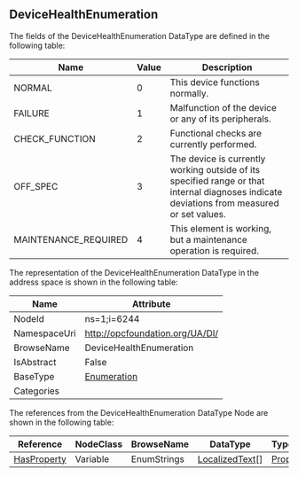 <!-- datatype -->
## DeviceHealthEnumeration
  
<!-- end of description -->
The fields of the DeviceHealthEnumeration DataType are defined in the following table:  

|Name|Value| Description|
|---|---|---|
|NORMAL|0|This device functions normally.|
|FAILURE|1|Malfunction of the device or any of its peripherals.|
|CHECK_FUNCTION|2|Functional checks are currently performed.|
|OFF_SPEC|3|The device is currently working outside of its specified range or that internal diagnoses indicate deviations from measured or set values.|
|MAINTENANCE_REQUIRED|4|This element is working, but a maintenance operation is required.|

The representation of the DeviceHealthEnumeration DataType in the address space is shown in the following table:  

|Name|Attribute|
|---|---|
|NodeId|ns=1;i=6244|
|NamespaceUri|http://opcfoundation.org/UA/DI/|
|BrowseName|DeviceHealthEnumeration|
|IsAbstract|False|
|BaseType|[Enumeration](../../../Core/Part3/DataTypes/Enumeration/readme.md)|
|Categories||

The references from the DeviceHealthEnumeration DataType Node are shown in the following table:  

|Reference|NodeClass|BrowseName|DataType|TypeDefinition|ModellingRule|
|---|---|---|---|---|---|
|[HasProperty](../../../Core/Part3/ReferenceTypes/HasProperty/readme.md)|Variable|EnumStrings|[LocalizedText](../../../Core/Part3/DataTypes/LocalizedText/readme.md)[]|[PropertyType](../../../Core/Part5/VariableTypes/PropertyType/readme.md)|[Mandatory](../../../Core/Objects/Mandatory/readme.md)|

